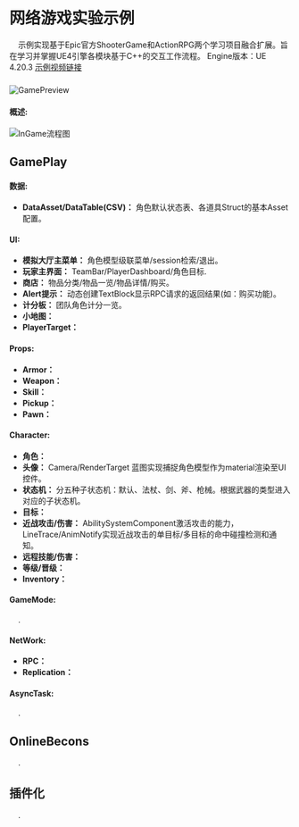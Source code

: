 # 网络游戏实验示例
 
&nbsp;&nbsp;&nbsp;&nbsp;示例实现基于Epic官方ShooterGame和ActionRPG两个学习项目融合扩展。旨在学习并掌握UE4引擎各模块基于C++的交互工作流程。
Engine版本：UE 4.20.3
<a href="https://www.bilibili.com/video/BV11t4y1a7p5"> 示例视频链接</a>  

##### 
![GamePreview](https://yw-dev.github.io/content/posts/2019-04-17/Shotcut.png)


####  概述:
![InGame流程图](https://yw-dev.github.io/content/posts/2019-04-17/InGame.png)

##  GamePlay

####  数据:

- **DataAsset/DataTable(CSV)：** 角色默认状态表、各道具Struct的基本Asset配置。

####  UI:

- **模拟大厅主菜单：** 角色模型级联菜单/session检索/退出。
- **玩家主界面：** TeamBar/PlayerDashboard/角色目标.
- **商店：** 物品分类/物品一览/物品详情/购买。
- **Alert提示：** 动态创建TextBlock显示RPC请求的返回结果(如：购买功能)。
- **计分板：**  团队角色计分一览。
- **小地图：**  
- **PlayerTarget：**  

####  Props:

- **Armor：** 
- **Weapon：** 
- **Skill：** 
- **Pickup：** 
- **Pawn：** 

####  Character:

- **角色：** 
- **头像：** Camera/RenderTarget 蓝图实现捕捉角色模型作为material渲染至UI控件。
- **状态机：** 分五种子状态机：默认、法杖、剑、斧、枪械。根据武器的类型进入对应的子状态机。
- **目标：**  
- **近战攻击/伤害：** AbilitySystemComponent激活攻击的能力，LineTrace/AnimNotify实现近战攻击的单目标/多目标的命中碰撞检测和通知。
- **远程技能/伤害：**  
- **等级/晋级：** 
- **Inventory：** 

####  GameMode:

&nbsp;&nbsp;&nbsp;&nbsp;.

####  NetWork:

- **RPC：** 
- **Replication：** 

####  AsyncTask:

&nbsp;&nbsp;&nbsp;&nbsp;. 

##  OnlineBecons

&nbsp;&nbsp;&nbsp;&nbsp;. 

##  插件化 

&nbsp;&nbsp;&nbsp;&nbsp;. 






